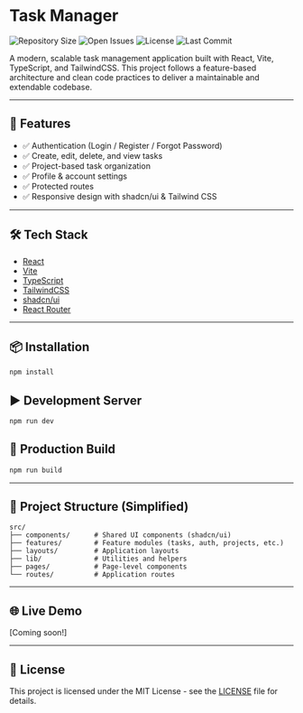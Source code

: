 # Task Manager

![Repository Size](https://img.shields.io/github/repo-size/gitygity/task-manager)
![Open Issues](https://img.shields.io/github/issues/gitygity/task-manager)
![License](https://img.shields.io/github/license/gitygity/task-manager?style=flat-square&cacheSeconds=60)
![Last Commit](https://img.shields.io/github/last-commit/gitygity/task-manager)

A modern, scalable task management application built with React, Vite, TypeScript, and TailwindCSS. This project follows a feature-based architecture and clean code practices to deliver a maintainable and extendable codebase.

---

## 🚀 Features

- ✅ Authentication (Login / Register / Forgot Password)
- ✅ Create, edit, delete, and view tasks
- ✅ Project-based task organization
- ✅ Profile & account settings
- ✅ Protected routes
- ✅ Responsive design with shadcn/ui & Tailwind CSS

---

## 🛠️ Tech Stack

- [React](https://reactjs.org/)
- [Vite](https://vitejs.dev/)
- [TypeScript](https://www.typescriptlang.org/)
- [TailwindCSS](https://tailwindcss.com/)
- [shadcn/ui](https://ui.shadcn.com/)
- [React Router](https://reactrouter.com/)

---

## 📦 Installation

```bash
npm install
```

## ▶️ Development Server

```bash
npm run dev
```

## 🔨 Production Build

```bash
npm run build
```

---

## 📁 Project Structure (Simplified)

```
src/
├── components/      # Shared UI components (shadcn/ui)
├── features/        # Feature modules (tasks, auth, projects, etc.)
├── layouts/         # Application layouts
├── lib/             # Utilities and helpers
├── pages/           # Page-level components
└── routes/          # Application routes
```

---

## 🌐 Live Demo

[Coming soon!]

---

## 📄 License

This project is licensed under the MIT License - see the [LICENSE](./LICENSE) file for details.
